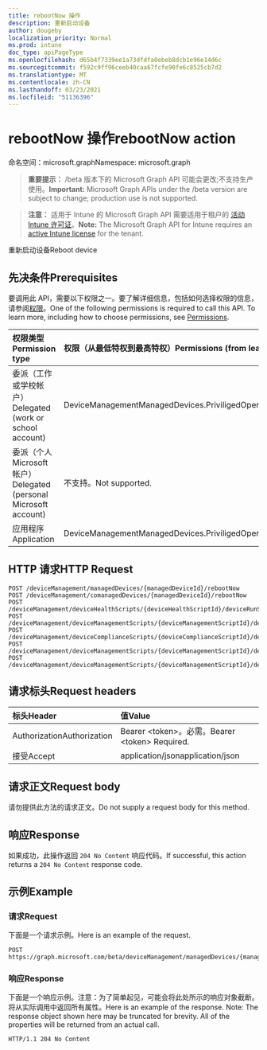 ```yaml
---
title: rebootNow 操作
description: 重新启动设备
author: dougeby
localization_priority: Normal
ms.prod: intune
doc_type: apiPageType
ms.openlocfilehash: d65b4f7339ee1a73dfdfa0ebeb8dcb1e96e14d6c
ms.sourcegitcommit: f592c9ff96ceeb40caa67fcfe90fe6c8525cb7d2
ms.translationtype: MT
ms.contentlocale: zh-CN
ms.lasthandoff: 03/23/2021
ms.locfileid: "51136396"
---
```

# <a name="rebootnow-action"></a><span data-ttu-id="3409a-103">rebootNow 操作</span><span class="sxs-lookup"><span data-stu-id="3409a-103">rebootNow action</span></span>

<span data-ttu-id="3409a-104">命名空间：microsoft.graph</span><span class="sxs-lookup"><span data-stu-id="3409a-104">Namespace: microsoft.graph</span></span>

> <span data-ttu-id="3409a-105">**重要提示：** /beta 版本下的 Microsoft Graph API 可能会更改;不支持生产使用。</span><span class="sxs-lookup"><span data-stu-id="3409a-105">**Important:** Microsoft Graph APIs under the /beta version are subject to change; production use is not supported.</span></span>

> <span data-ttu-id="3409a-106">**注意：** 适用于 Intune 的 Microsoft Graph API 需要适用于租户的 [活动 Intune 许可证](https://go.microsoft.com/fwlink/?linkid=839381)。</span><span class="sxs-lookup"><span data-stu-id="3409a-106">**Note:** The Microsoft Graph API for Intune requires an [active Intune license](https://go.microsoft.com/fwlink/?linkid=839381) for the tenant.</span></span>

<span data-ttu-id="3409a-107">重新启动设备</span><span class="sxs-lookup"><span data-stu-id="3409a-107">Reboot device</span></span>

## <a name="prerequisites"></a><span data-ttu-id="3409a-108">先决条件</span><span class="sxs-lookup"><span data-stu-id="3409a-108">Prerequisites</span></span>
<span data-ttu-id="3409a-p101">要调用此 API，需要以下权限之一。要了解详细信息，包括如何选择权限的信息，请参阅[权限](/graph/permissions-reference)。</span><span class="sxs-lookup"><span data-stu-id="3409a-p101">One of the following permissions is required to call this API. To learn more, including how to choose permissions, see [Permissions](/graph/permissions-reference).</span></span>

|<span data-ttu-id="3409a-111">权限类型</span><span class="sxs-lookup"><span data-stu-id="3409a-111">Permission type</span></span>|<span data-ttu-id="3409a-112">权限（从最低特权到最高特权）</span><span class="sxs-lookup"><span data-stu-id="3409a-112">Permissions (from least to most privileged)</span></span>|
|:---|:---|
|<span data-ttu-id="3409a-113">委派（工作或学校帐户）</span><span class="sxs-lookup"><span data-stu-id="3409a-113">Delegated (work or school account)</span></span>|<span data-ttu-id="3409a-114">DeviceManagementManagedDevices.PriviligedOperation.All</span><span class="sxs-lookup"><span data-stu-id="3409a-114">DeviceManagementManagedDevices.PriviligedOperation.All</span></span>|
|<span data-ttu-id="3409a-115">委派（个人 Microsoft 帐户）</span><span class="sxs-lookup"><span data-stu-id="3409a-115">Delegated (personal Microsoft account)</span></span>|<span data-ttu-id="3409a-116">不支持。</span><span class="sxs-lookup"><span data-stu-id="3409a-116">Not supported.</span></span>|
|<span data-ttu-id="3409a-117">应用程序</span><span class="sxs-lookup"><span data-stu-id="3409a-117">Application</span></span>|<span data-ttu-id="3409a-118">DeviceManagementManagedDevices.PriviligedOperation.All</span><span class="sxs-lookup"><span data-stu-id="3409a-118">DeviceManagementManagedDevices.PriviligedOperation.All</span></span>|

## <a name="http-request"></a><span data-ttu-id="3409a-119">HTTP 请求</span><span class="sxs-lookup"><span data-stu-id="3409a-119">HTTP Request</span></span>
<!-- {
  "blockType": "ignored"
}
-->
``` http
POST /deviceManagement/managedDevices/{managedDeviceId}/rebootNow
POST /deviceManagement/comanagedDevices/{managedDeviceId}/rebootNow
POST /deviceManagement/deviceHealthScripts/{deviceHealthScriptId}/deviceRunStates/{deviceHealthScriptDeviceStateId}/managedDevice/rebootNow
POST /deviceManagement/deviceManagementScripts/{deviceManagementScriptId}/deviceRunStates/{deviceManagementScriptDeviceStateId}/managedDevice/rebootNow
POST /deviceManagement/deviceComplianceScripts/{deviceComplianceScriptId}/deviceRunStates/{deviceComplianceScriptDeviceStateId}/managedDevice/rebootNow
POST /deviceManagement/deviceManagementScripts/{deviceManagementScriptId}/deviceRunStates/{deviceManagementScriptDeviceStateId}/managedDevice/users/{userId}/managedDevices/{managedDeviceId}/rebootNow
POST /deviceManagement/deviceManagementScripts/{deviceManagementScriptId}/deviceRunStates/{deviceManagementScriptDeviceStateId}/managedDevice/detectedApps/{detectedAppId}/managedDevices/{managedDeviceId}/rebootNow
```

## <a name="request-headers"></a><span data-ttu-id="3409a-120">请求标头</span><span class="sxs-lookup"><span data-stu-id="3409a-120">Request headers</span></span>
|<span data-ttu-id="3409a-121">标头</span><span class="sxs-lookup"><span data-stu-id="3409a-121">Header</span></span>|<span data-ttu-id="3409a-122">值</span><span class="sxs-lookup"><span data-stu-id="3409a-122">Value</span></span>|
|:---|:---|
|<span data-ttu-id="3409a-123">Authorization</span><span class="sxs-lookup"><span data-stu-id="3409a-123">Authorization</span></span>|<span data-ttu-id="3409a-124">Bearer &lt;token&gt;。必需。</span><span class="sxs-lookup"><span data-stu-id="3409a-124">Bearer &lt;token&gt; Required.</span></span>|
|<span data-ttu-id="3409a-125">接受</span><span class="sxs-lookup"><span data-stu-id="3409a-125">Accept</span></span>|<span data-ttu-id="3409a-126">application/json</span><span class="sxs-lookup"><span data-stu-id="3409a-126">application/json</span></span>|

## <a name="request-body"></a><span data-ttu-id="3409a-127">请求正文</span><span class="sxs-lookup"><span data-stu-id="3409a-127">Request body</span></span>
<span data-ttu-id="3409a-128">请勿提供此方法的请求正文。</span><span class="sxs-lookup"><span data-stu-id="3409a-128">Do not supply a request body for this method.</span></span>

## <a name="response"></a><span data-ttu-id="3409a-129">响应</span><span class="sxs-lookup"><span data-stu-id="3409a-129">Response</span></span>
<span data-ttu-id="3409a-130">如果成功，此操作返回 `204 No Content` 响应代码。</span><span class="sxs-lookup"><span data-stu-id="3409a-130">If successful, this action returns a `204 No Content` response code.</span></span>

## <a name="example"></a><span data-ttu-id="3409a-131">示例</span><span class="sxs-lookup"><span data-stu-id="3409a-131">Example</span></span>

### <a name="request"></a><span data-ttu-id="3409a-132">请求</span><span class="sxs-lookup"><span data-stu-id="3409a-132">Request</span></span>
<span data-ttu-id="3409a-133">下面是一个请求示例。</span><span class="sxs-lookup"><span data-stu-id="3409a-133">Here is an example of the request.</span></span>
``` http
POST https://graph.microsoft.com/beta/deviceManagement/managedDevices/{managedDeviceId}/rebootNow
```

### <a name="response"></a><span data-ttu-id="3409a-134">响应</span><span class="sxs-lookup"><span data-stu-id="3409a-134">Response</span></span>
<span data-ttu-id="3409a-p102">下面是一个响应示例。注意：为了简单起见，可能会将此处所示的响应对象截断。将从实际调用中返回所有属性。</span><span class="sxs-lookup"><span data-stu-id="3409a-p102">Here is an example of the response. Note: The response object shown here may be truncated for brevity. All of the properties will be returned from an actual call.</span></span>
``` http
HTTP/1.1 204 No Content
```




